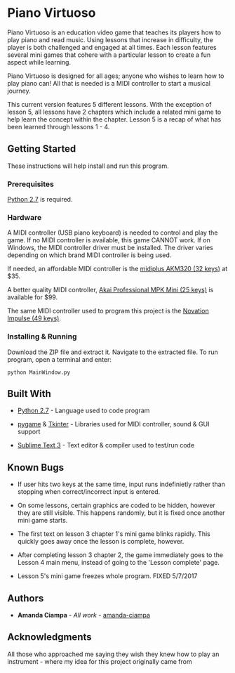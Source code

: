 # Piano Virtuoso

Piano Virtuoso is an education video game that teaches its players how to play piano and read music. Using lessons that increase in difficulty, the player is both challenged and engaged at all times. Each lesson features several mini games that cohere with a particular lesson to create a fun aspect while learning.

Piano Virtuoso is designed for all ages; anyone who wishes to learn how to play piano can! All that is needed is a MIDI controller to start a musical journey.

This current version features 5 different lessons. With the exception of lesson 5, all lessons have 2 chapters which include a related mini game to help learn the concept within the chapter. Lesson 5 is a recap of what has been learned through lessons 1 - 4.

## Getting Started

These instructions will help install and run this program. 

### Prerequisites

[Python 2.7](https://www.python.org/downloads/) is required.

### Hardware

A MIDI controller (USB piano keyboard) is needed to control and play the game. If no MIDI controller is available, this game CANNOT work. If on Windows, the MIDI controller driver must be installed. The driver varies depending on which brand MIDI controller is being used. 

If needed, an affordable MIDI controller is the [midiplus AKM320 (32 keys)](http://a.co/8TdnfLH) at $35.

A better quality MIDI controller, [Akai Professional MPK Mini (25 keys)](http://a.co/6og8L8X) is available for $99.

The same MIDI controller used to program this project is the [Novation Impulse (49 keys)](http://a.co/cFtrm0i).

### Installing & Running

Download the ZIP file and extract it. Navigate to the extracted file. To run program, open a terminal and enter:
```
python MainWindow.py
```

## Built With

* [Python 2.7](https://www.python.org/) - Language used to code program

* [pygame](http://www.pygame.org/hifi.html) & [Tkinter](https://wiki.python.org/moin/TkInter) - Libraries used for MIDI controller, sound & GUI support

* [Sublime Text 3](https://www.sublimetext.com/) - Text editor & compiler used to test/run code

## Known Bugs

* If user hits two keys at the same time, input runs indefinietly rather than stopping when correct/incorrect input is entered.

* On some lessons, certain graphics are coded to be hidden, however they are still visible. This happens randomly, but it is fixed once another mini game starts.

* The first text on lesson 3 chapter 1's mini game blinks rapidly. This quickly goes away once the lesson is complete, however.

* After completing lesson 3 chapter 2, the game immediately goes to the Lesson 4 main menu, instead of going to the 'Lesson complete' page. 

* Lesson 5's mini game freezes whole program. FIXED 5/7/2017

## Authors

* **Amanda Ciampa** - *All work* - [amanda-ciampa](https://github.com/amanda-ciampa)

## Acknowledgments

All those who approached me saying they wish they knew how to play an instrument - where my idea for this project originally came from